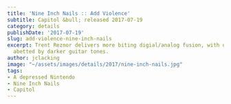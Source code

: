 ```yaml
---
title: 'Nine Inch Nails :: Add Violence'
subtitle: Capitol &bull; released 2017-07-19
category: details
publishDate: '2017-07-19'
slug: add-violence-nine-inch-nails
excerpt: Trent Reznor delivers more biting digial/analog fusion, with dark synth pads
  abetted by darker guitar tones.
author: jclacking
image: "~/assets/images/details/2017/nine-inch-nails.jpg"
tags:
- A depressed Nintendo
- Nine Inch Nails
- Capitol
---
```


